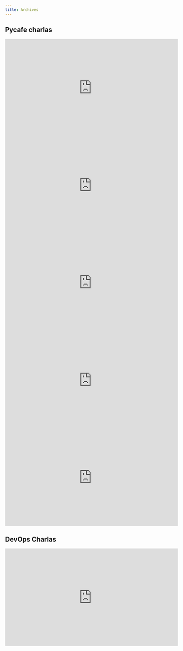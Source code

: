 ```yaml
---
title: Archives
---
```


## Pycafe charlas

<iframe
  width="560"
  height="315"
  src="https://www.youtube.com/embed/hsrIDxiHkVk"
  title="YouTube video player"
  frameborder="0"
  allow="accelerometer; autoplay; clipboard-write; encrypted-media; gyroscope; picture-in-picture; web-share"
  allowfullscreen></iframe>

<iframe
  width="560"
  height="315"
  src="https://www.youtube.com/embed/SkaXPIzolPs"
  title="YouTube video player"
  frameborder="0"
  allow="accelerometer; autoplay; clipboard-write; encrypted-media; gyroscope; picture-in-picture; web-share"
  allowfullscreen></iframe>

<iframe
  width="560"
  height="315"
  src="https://www.youtube.com/embed/h4XeorBiV18"
  title="YouTube video player"
  frameborder="0"
  allow="accelerometer; autoplay; clipboard-write; encrypted-media; gyroscope; picture-in-picture; web-share"
  allowfullscreen></iframe>

<iframe
  width="560"
  height="315"
  src="https://www.youtube.com/embed/lPsOB8dEiNI"
  title="YouTube video player"
  frameborder="0"
  allow="accelerometer; autoplay; clipboard-write; encrypted-media; gyroscope; picture-in-picture; web-share"
  allowfullscreen></iframe>

<iframe
  width="560"
  height="315"
  src="https://www.youtube.com/embed/vI6wppDdY_g"
  title="YouTube video player"
  frameborder="0"
  allow="accelerometer; autoplay; clipboard-write; encrypted-media; gyroscope; picture-in-picture; web-share"
  allowfullscreen></iframe>

## DevOps Charlas

<iframe
  width="560"
  height="315"
  src="https://www.youtube.com/embed/sfBu6RiH07A"
  title="YouTube video player"
  frameborder="0"
  allow="accelerometer; autoplay; clipboard-write; encrypted-media; gyroscope; picture-in-picture; web-share"
  allowfullscreen></iframe>
